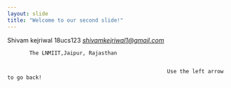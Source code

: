 ```yaml
---
layout: slide
title: "Welcome to our second slide!"
---
```

Shivam kejriwal
18ucs123
*shivamkejriwal1@gmail.com*

           The LNMIIT,Jaipur, Rajasthan


                                                       Use the left arrow to go back!
